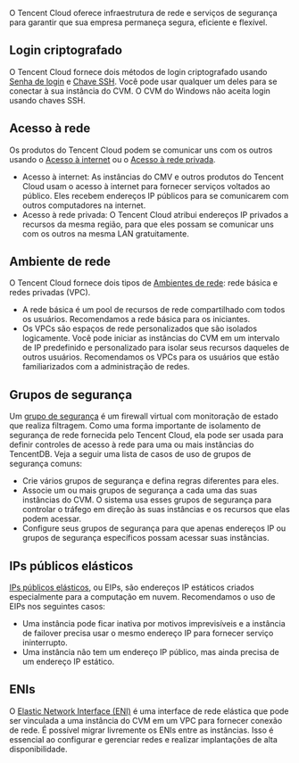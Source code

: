 O Tencent Cloud oferece infraestrutura de rede e serviços de segurança para garantir que sua empresa permaneça segura, eficiente e flexível.

## Login criptografado
O Tencent Cloud fornece dois métodos de login criptografado usando [Senha de login](https://intl.cloud.tencent.com/document/product/213/6093) e [Chave SSH](https://intl.cloud.tencent.com/document/product/213/6092). Você pode usar qualquer um deles para se conectar à sua instância do CVM. O CVM do Windows não aceita login usando chaves SSH.

## Acesso à rede
Os produtos do Tencent Cloud podem se comunicar uns com os outros usando o [Acesso à internet](https://intl.cloud.tencent.com/document/product/213/5224) ou o [Acesso à rede privada](https://intl.cloud.tencent.com/document/product/213/5225).
 - Acesso à internet: As instâncias do CMV e outros produtos do Tencent Cloud usam o acesso à internet para fornecer serviços voltados ao público. Eles recebem endereços IP públicos para se comunicarem com outros computadores na internet.
 - Acesso à rede privada: O Tencent Cloud atribui endereços IP privados a recursos da mesma região, para que eles possam se comunicar uns com os outros na mesma LAN gratuitamente. 

## Ambiente de rede
O Tencent Cloud fornece dois tipos de [Ambientes de rede](https://intl.cloud.tencent.com/document/product/213/5227): rede básica e redes privadas (VPC).
 - A rede básica é um pool de recursos de rede compartilhado com todos os usuários. Recomendamos a rede básica para os iniciantes.
 - Os VPCs são espaços de rede personalizados que são isolados logicamente. Você pode iniciar as instâncias do CVM em um intervalo de IP predefinido e personalizado para isolar seus recursos daqueles de outros usuários. Recomendamos os VPCs para os usuários que estão familiarizados com a administração de redes.

## Grupos de segurança
Um [grupo de segurança](https://intl.cloud.tencent.com/document/product/213/12452) é um firewall virtual com monitoração de estado que realiza filtragem. Como uma forma importante de isolamento de segurança de rede fornecida pelo Tencent Cloud, ela pode ser usada para definir controles de acesso à rede para uma ou mais instâncias do TencentDB.
Veja a seguir uma lista de casos de uso de grupos de segurança comuns:
 - Crie vários grupos de segurança e defina regras diferentes para eles.
 - Associe um ou mais grupos de segurança a cada uma das suas instâncias do CVM. O sistema usa esses grupos de segurança para controlar o tráfego em direção às suas instâncias e os recursos que elas podem acessar.
 - Configure seus grupos de segurança para que apenas endereços IP ou grupos de segurança específicos possam acessar suas instâncias.

## IPs públicos elásticos
[IPs públicos elásticos](https://intl.cloud.tencent.com/document/product/213/5733), ou EIPs, são endereços IP estáticos criados especialmente para a computação em nuvem.
Recomendamos o uso de EIPs nos seguintes casos:
 - Uma instância pode ficar inativa por motivos imprevisíveis e a instância de failover precisa usar o mesmo endereço IP para fornecer serviço ininterrupto. 
 - Uma instância não tem um endereço IP público, mas ainda precisa de um endereço IP estático.

## ENIs
O [Elastic Network Interface (ENI)](https://intl.cloud.tencent.com/document/product/213/6514) é uma interface de rede elástica que pode ser vinculada a uma instância do CVM em um VPC para fornecer conexão de rede. É possível migrar livremente os ENIs entre as instâncias. Isso é essencial ao configurar e gerenciar redes e realizar implantações de alta disponibilidade.
